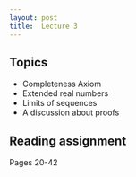```yaml
---
layout: post
title:  Lecture 3
---
```


## Topics

* Completeness Axiom
* Extended real numbers
* Limits of sequences
* A discussion about proofs

## Reading assignment

Pages 20-42



